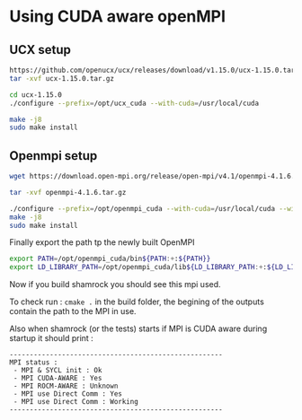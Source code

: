 # Using CUDA aware openMPI


## UCX setup
```bash
https://github.com/openucx/ucx/releases/download/v1.15.0/ucx-1.15.0.tar.gz
tar -xvf ucx-1.15.0.tar.gz

cd ucx-1.15.0
./configure --prefix=/opt/ucx_cuda --with-cuda=/usr/local/cuda

make -j8
sudo make install
```

## Openmpi setup

```bash
wget https://download.open-mpi.org/release/open-mpi/v4.1/openmpi-4.1.6.tar.gz

tar -xvf openmpi-4.1.6.tar.gz

./configure --prefix=/opt/openmpi_cuda --with-cuda=/usr/local/cuda --with-ucx=/opt/ucx_cuda
make -j8
sudo make install
```

Finally export the path tp the newly built OpenMPI
```bash
export PATH=/opt/openmpi_cuda/bin${PATH:+:${PATH}}
export LD_LIBRARY_PATH=/opt/openmpi_cuda/lib${LD_LIBRARY_PATH:+:${LD_LIBRARY_PATH}}
```

Now if you build shamrock you should see this mpi used. 

To check run : `cmake .` in the build folder, the begining of the outputs contain the path to the MPI in use.

Also when shamrock (or the tests) starts if MPI is CUDA aware during startup it should print : 

```
----------------------------------------------------- 
MPI status :  
 - MPI & SYCL init : Ok 
 - MPI CUDA-AWARE : Yes 
 - MPI ROCM-AWARE : Unknown 
 - MPI use Direct Comm : Yes 
 - MPI use Direct Comm : Working 
-----------------------------------------------------
```